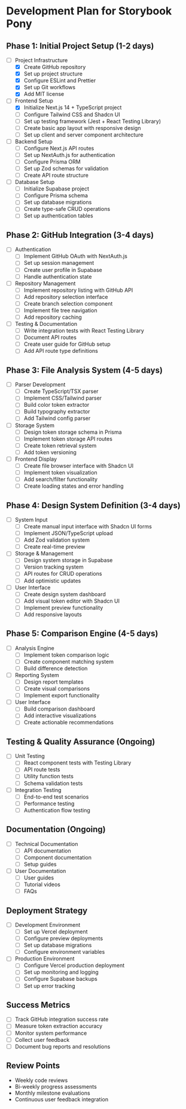 # Development Plan for Storybook Pony

## Phase 1: Initial Project Setup (1-2 days)
- [ ] Project Infrastructure
  - [x] Create GitHub repository
  - [x] Set up project structure
  - [x] Configure ESLint and Prettier
  - [x] Set up Git workflows
  - [x] Add MIT license

- [ ] Frontend Setup
  - [x] Initialize Next.js 14 + TypeScript project
  - [ ] Configure Tailwind CSS and Shadcn UI
  - [ ] Set up testing framework (Jest + React Testing Library)
  - [ ] Create basic app layout with responsive design
  - [ ] Set up client and server component architecture

- [ ] Backend Setup
  - [ ] Configure Next.js API routes
  - [ ] Set up NextAuth.js for authentication
  - [ ] Configure Prisma ORM
  - [ ] Set up Zod schemas for validation
  - [ ] Create API route structure

- [ ] Database Setup
  - [ ] Initialize Supabase project
  - [ ] Configure Prisma schema
  - [ ] Set up database migrations
  - [ ] Create type-safe CRUD operations
  - [ ] Set up authentication tables

## Phase 2: GitHub Integration (3-4 days)
- [ ] Authentication
  - [ ] Implement GitHub OAuth with NextAuth.js
  - [ ] Set up session management
  - [ ] Create user profile in Supabase
  - [ ] Handle authentication state

- [ ] Repository Management
  - [ ] Implement repository listing with GitHub API
  - [ ] Add repository selection interface
  - [ ] Create branch selection component
  - [ ] Implement file tree navigation
  - [ ] Add repository caching

- [ ] Testing & Documentation
  - [ ] Write integration tests with React Testing Library
  - [ ] Document API routes
  - [ ] Create user guide for GitHub setup
  - [ ] Add API route type definitions

## Phase 3: File Analysis System (4-5 days)
- [ ] Parser Development
  - [ ] Create TypeScript/TSX parser
  - [ ] Implement CSS/Tailwind parser
  - [ ] Build color token extractor
  - [ ] Build typography extractor
  - [ ] Add Tailwind config parser

- [ ] Storage System
  - [ ] Design token storage schema in Prisma
  - [ ] Implement token storage API routes
  - [ ] Create token retrieval system
  - [ ] Add token versioning

- [ ] Frontend Display
  - [ ] Create file browser interface with Shadcn UI
  - [ ] Implement token visualization
  - [ ] Add search/filter functionality
  - [ ] Create loading states and error handling

## Phase 4: Design System Definition (3-4 days)
- [ ] System Input
  - [ ] Create manual input interface with Shadcn UI forms
  - [ ] Implement JSON/TypeScript upload
  - [ ] Add Zod validation system
  - [ ] Create real-time preview

- [ ] Storage & Management
  - [ ] Design system storage in Supabase
  - [ ] Version tracking system
  - [ ] API routes for CRUD operations
  - [ ] Add optimistic updates

- [ ] User Interface
  - [ ] Create design system dashboard
  - [ ] Add visual token editor with Shadcn UI
  - [ ] Implement preview functionality
  - [ ] Add responsive layouts

## Phase 5: Comparison Engine (4-5 days)
- [ ] Analysis Engine
  - [ ] Implement token comparison logic
  - [ ] Create component matching system
  - [ ] Build difference detection

- [ ] Reporting System
  - [ ] Design report templates
  - [ ] Create visual comparisons
  - [ ] Implement export functionality

- [ ] User Interface
  - [ ] Build comparison dashboard
  - [ ] Add interactive visualizations
  - [ ] Create actionable recommendations

## Testing & Quality Assurance (Ongoing)
- [ ] Unit Testing
  - [ ] React component tests with Testing Library
  - [ ] API route tests
  - [ ] Utility function tests
  - [ ] Schema validation tests

- [ ] Integration Testing
  - [ ] End-to-end test scenarios
  - [ ] Performance testing
  - [ ] Authentication flow testing

## Documentation (Ongoing)
- [ ] Technical Documentation
  - [ ] API documentation
  - [ ] Component documentation
  - [ ] Setup guides

- [ ] User Documentation
  - [ ] User guides
  - [ ] Tutorial videos
  - [ ] FAQs

## Deployment Strategy
- [ ] Development Environment
  - [ ] Set up Vercel deployment
  - [ ] Configure preview deployments
  - [ ] Set up database migrations
  - [ ] Configure environment variables

- [ ] Production Environment
  - [ ] Configure Vercel production deployment
  - [ ] Set up monitoring and logging
  - [ ] Configure Supabase backups
  - [ ] Set up error tracking

## Success Metrics
- [ ] Track GitHub integration success rate
- [ ] Measure token extraction accuracy
- [ ] Monitor system performance
- [ ] Collect user feedback
- [ ] Document bug reports and resolutions

## Review Points
- Weekly code reviews
- Bi-weekly progress assessments
- Monthly milestone evaluations
- Continuous user feedback integration
